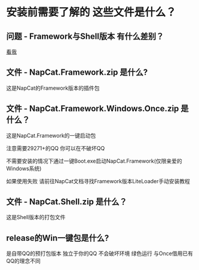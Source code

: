 # 安装前需要了解的 这些文件是什么？

## 问题 - Framework与Shell版本 有什么差别？

[看我](../start-install.md)

## 文件 - NapCat.Framework.zip 是什么?

这是NapCat的Framework版本的插件包

## 文件 - NapCat.Framework.Windows.Once.zip 是什么？

这是NapCat.Framework的一键启动包

注意需要29271+的QQ 你可以在不破坏QQ

不需要安装的情况下通过一键Boot.exe启动NapCat.Framework(仅限亲爱的Windows系统)

如果使用失败 请前往NapCat文档寻找Framework版本LiteLoader手动安装教程

## 文件 - NapCat.Shell.zip 是什么？

这是Shell版本的打包文件

## release的Win一键包是什么?
是自带QQ的预打包版本 独立于你的QQ 不会破坏环境 绿色运行 与Once借用已有QQ的理念不同

<!-- ## 文件 - 可选Packet组件( 注意大多数情况无需使用 )

- napcat.packet.exe
- napcat.packet.linux
- napcat.packet.production.py

这是什么？

这是用来提供NTQQ本身没有的功能的DLC  如果需要Poke 伪造合并 等等功能 需要安装 其余情况无需安装

[前往了解](../../config/advanced.md)
 -->
